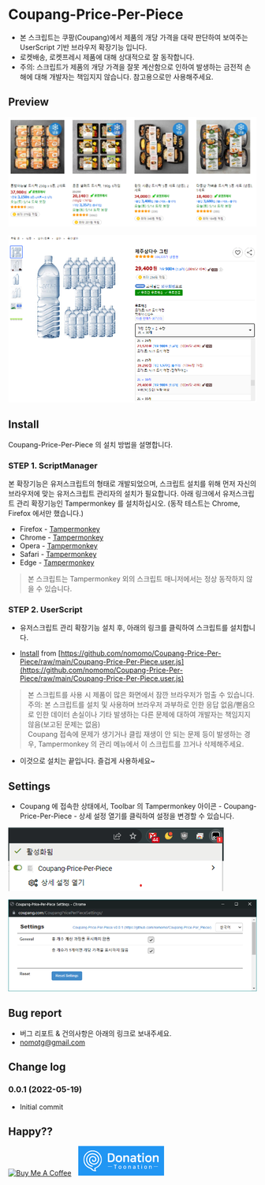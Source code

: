 # Coupang-Price-Per-Piece

- 본 스크립트는 쿠팡(Coupang)에서 제품의 개당 가격을 대략 판단하여 보여주는 UserScript 기반 브라우저 확장기능 입니다.
- 로켓배송, 로켓프레시 제품에 대해 상대적으로 잘 동작합니다.
- 주의: 스크립트가 제품의 개당 가격을 잘못 계산함으로 인하여 발생하는 금전적 손해에 대해 개발자는 책임지지 않습니다. 참고용으로만 사용해주세요.

## Preview

![Preview1](https://raw.githubusercontent.com/nomomo/Coupang-Price-Per-Piece/master/images/preview.png)

![Preview2](https://raw.githubusercontent.com/nomomo/Coupang-Price-Per-Piece/master/images/preview2.png)

## Install

Coupang-Price-Per-Piece 의 설치 방법을 설명합니다.

### STEP 1. ScriptManager

본 확장기능은 유저스크립트의 형태로 개발되었으며, 스크립트 설치를 위해 먼저 자신의 브라우저에 맞는 유저스크립트 관리자의 설치가 필요합니다. 아래 링크에서 유저스크립트 관리 확장기능인 Tampermonkey 를 설치하십시오. (동작 테스트는 Chrome, Firefox 에서만 했습니다.)

- Firefox - [Tampermonkey](https://addons.mozilla.org/ko/firefox/addon/tampermonkey/)
- Chrome - [Tampermonkey](https://chrome.google.com/webstore/detail/tampermonkey/dhdgffkkebhmkfjojejmpbldmpobfkfo)
- Opera - [Tampermonkey](https://addons.opera.com/extensions/details/tampermonkey-beta/)
- Safari - [Tampermonkey](https://safari.tampermonkey.net/tampermonkey.safariextz)
- Edge - [Tampermonkey](https://microsoftedge.microsoft.com/addons/detail/tampermonkey/iikmkjmpaadaobahmlepeloendndfphd)

> 본 스크립트는 Tampermonkey 외의 스크립트 매니저에서는 정상 동작하지 않을 수 있습니다.

### STEP 2. UserScript

- 유저스크립트 관리 확장기능 설치 후, 아래의 링크를 클릭하여 스크립트를 설치합니다.

- [Install](https://github.com/nomomo/Coupang-Price-Per-Piece/raw/main/Coupang-Price-Per-Piece.user.js) from [https://github.com/nomomo/Coupang-Price-Per-Piece/raw/main/Coupang-Price-Per-Piece.user.js](https://github.com/nomomo/Coupang-Price-Per-Piece/raw/main/Coupang-Price-Per-Piece.user.js)

> 본 스크립트를 사용 시 제품이 많은 화면에서 잠깐 브라우저가 멈출 수 있습니다.
> 주의: 본 스크립트를 설치 및 사용하며 브라우저 과부하로 인한 응답 없음/뻗음으로 인한 데이터 손실이나 기타 발생하는 다른 문제에 대하여 개발자는 책임지지 않음(보고된 문제는 없음)  
> Coupang 접속에 문제가 생기거나 클립 재생이 안 되는 문제 등이 발생하는 경우, Tampermonkey 의 관리 메뉴에서 이 스크립트를 끄거나 삭제해주세요.

- 이것으로 설치는 끝입니다. 즐겁게 사용하세요~

## Settings

- Coupang 에 접속한 상태에서, Toolbar 의 Tampermonkey 아이콘 - Coupang-Price-Per-Piece - 상세 설정 열기를 클릭하여 설정을 변경할 수 있습니다.

![Setting1](https://raw.githubusercontent.com/nomomo/Coupang-Price-Per-Piece/master/images/settings.png)

![Setting2](https://raw.githubusercontent.com/nomomo/Coupang-Price-Per-Piece/master/images/settings2.png)

## Bug report

- 버그 리포트 & 건의사항은 아래의 링크로 보내주세요.
- nomotg@gmail.com

## Change log

### 0.0.1 (2022-05-19)

- Initial commit

## Happy??

<a href="https://www.buymeacoffee.com/nomomo" target="_blank"><img src="https://cdn.buymeacoffee.com/buttons/default-yellow.png" alt="Buy Me A Coffee" height="60"></a>　<a href="https://toon.at/donate/636947867320352181" target="_blank"><img src="https://raw.githubusercontent.com/nomomo/Addostream/master/assets/toonation_b11.gif" height="60" alt="Donate with Toonation" /></a>
